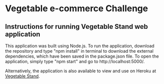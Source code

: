 # Vegetable e-commerce Challenge
## Instructions for running Vegetable Stand web application
This application was built using Node.js. To run the application, download the repository and type "npm install" in terminal to download the external dependencies, which have been saved in the package.json file. To open the application, simply type "npm start" and go to http://localhost:5000/.

Alternatively, the application is also available to view and use on Heroku at [Vegetable Stand](https://vegetable-stand.herokuapp.com/).
